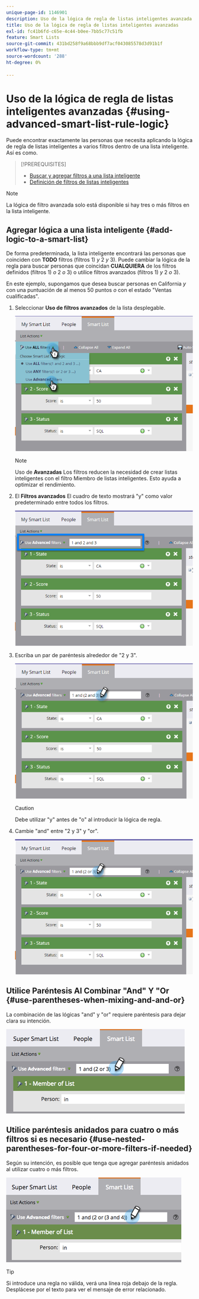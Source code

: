 ```yaml
---
unique-page-id: 1146901
description: Uso de la lógica de regla de listas inteligentes avanzada - Documentos de Marketo - Documentación del producto
title: Uso de la lógica de regla de listas inteligentes avanzadas
exl-id: fc41b6fd-c65e-4c44-b0ee-7bb5c77c51fb
feature: Smart Lists
source-git-commit: 431bd258f9a68bbb9df7acf043085578d3d91b1f
workflow-type: tm+mt
source-wordcount: '288'
ht-degree: 0%

---
```


# Uso de la lógica de regla de listas inteligentes avanzadas {#using-advanced-smart-list-rule-logic}

Puede encontrar exactamente las personas que necesita aplicando la lógica de regla de listas inteligentes a varios filtros dentro de una lista inteligente. Así es como.

>[!PREREQUISITES]
>
>* [Buscar y agregar filtros a una lista inteligente](/help/marketo/product-docs/core-marketo-concepts/smart-lists-and-static-lists/creating-a-smart-list/find-and-add-filters-to-a-smart-list.md)
>* [Definición de filtros de listas inteligentes](/help/marketo/product-docs/core-marketo-concepts/smart-lists-and-static-lists/creating-a-smart-list/define-smart-list-filters.md)

>[!NOTE]
>
>La lógica de filtro avanzada solo está disponible si hay tres o más filtros en la lista inteligente.

## Agregar lógica a una lista inteligente {#add-logic-to-a-smart-list}

De forma predeterminada, la lista inteligente encontrará las personas que coinciden con **TODO** filtros (filtros 1) _y_ 2 _y_ 3). Puede cambiar la lógica de la regla para buscar personas que coincidan **CUALQUIERA** de los filtros definidos (filtros 1) _o_ 2 _o_ 3) o utilice filtros avanzados (filtros 1) _y_ 2 _o_ 3).

En este ejemplo, supongamos que desea buscar personas en California _y_ con una puntuación de al menos 50 puntos _o_ con el estado &quot;Ventas cualificadas&quot;.

1. Seleccionar **Uso de filtros avanzados** de la lista desplegable.

   ![](assets/one.png)

   >[!NOTE]
   >
   >Uso de **Avanzadas** Los filtros reducen la necesidad de crear listas inteligentes con el filtro Miembro de listas inteligentes. Esto ayuda a optimizar el rendimiento.

1. El **Filtros avanzados** El cuadro de texto mostrará &quot;y&quot; como valor predeterminado entre todos los filtros.

   ![](assets/two-2.png)

1. Escriba un par de paréntesis alrededor de &quot;2 y 3&quot;.

   ![](assets/three-2.png)

   >[!CAUTION]
   >
   >Debe utilizar &quot;y&quot; antes de &quot;o&quot; al introducir la lógica de regla.

1. Cambie &quot;and&quot; entre &quot;2 y 3&quot; y &quot;or&quot;.

   ![](assets/four-1.png)

## Utilice Paréntesis Al Combinar &quot;And&quot; Y &quot;Or {#use-parentheses-when-mixing-and-and-or}

La combinación de las lógicas &quot;and&quot; y &quot;or&quot; requiere paréntesis para dejar clara su intención.

![](assets/advancedfilters-parent.png)

## Utilice paréntesis anidados para cuatro o más filtros si es necesario {#use-nested-parentheses-for-four-or-more-filters-if-needed}

Según su intención, es posible que tenga que agregar paréntesis anidados al utilizar cuatro o más filtros.

![](assets/advancedfilters-nested.png)

>[!TIP]
>
>Si introduce una regla no válida, verá una línea roja debajo de la regla. Desplácese por el texto para ver el mensaje de error relacionado.

